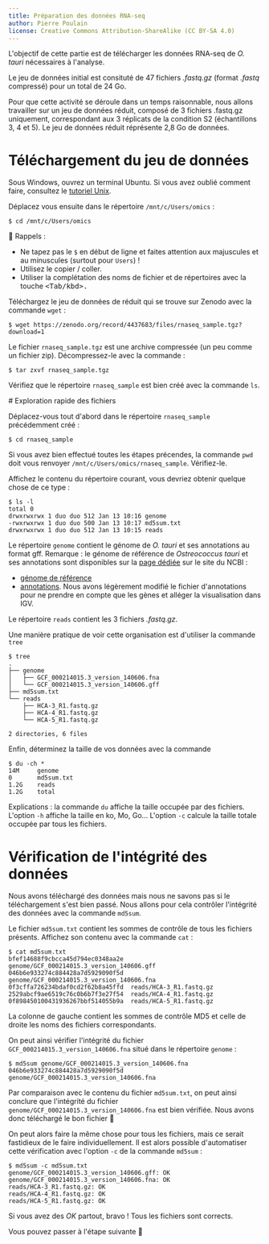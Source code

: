 ```yaml
---
title: Préparation des données RNA-seq
author: Pierre Poulain
license: Creative Commons Attribution-ShareAlike (CC BY-SA 4.0)
---
```


L'objectif de cette partie est de télécharger les données RNA-seq de *O. tauri* nécessaires à l'analyse.

Le jeu de données initial est consituté de 47 fichiers *.fastq.gz* (format *.fastq* compressé) pour un total de 24 Go.

Pour que cette activité se déroule dans un temps raisonnable, nous allons travailler sur un jeu de données réduit, composé de 3 fichiers .fastq.gz uniquement, correspondant aux 3 réplicats de la condition S2 (échantillons 3, 4 et 5). Le jeu de données réduit réprésente 2,8 Go de données.

# Téléchargement du jeu de données

Sous Windows, ouvrez un terminal Ubuntu. Si vous avez oublié comment faire, consultez le [tutoriel Unix](https://omics-school.github.io/unix-tutorial/tutoriel/README).

Déplacez vous ensuite dans le répertoire `/mnt/c/Users/omics` :

```
$ cd /mnt/c/Users/omics
```

🔔 Rappels : 

- Ne tapez pas le `$` en début de ligne et faites attention aux majuscules et au minuscules (surtout pour `Users`) !
- Utilisez le copier / coller.
- Utiliser la complétation des noms de fichier et de répertoires avec la touche <kbd><Tab/kbd>.

Téléchargez le jeu de données de réduit qui se trouve sur Zenodo avec la commande `wget` :

```
$ wget https://zenodo.org/record/4437683/files/rnaseq_sample.tgz?download=1
```

Le fichier `rnaseq_sample.tgz` est une archive compressée (un peu comme un fichier zip). Décompressez-le avec la commande :
```
$ tar zxvf rnaseq_sample.tgz
```

Vérifiez que le répertoire `rnaseq_sample` est bien créé avec la commande `ls`.

# Exploration rapide des fichiers

Déplacez-vous tout d'abord dans le répertoire `rnaseq_sample` précédemment créé :
```
$ cd rnaseq_sample
```

Si vous avez bien effectué toutes les étapes précendes, la commande `pwd` doit vous renvoyer `/mnt/c/Users/omics/rnaseq_sample`. Vérifiez-le.

Affichez le contenu du répertoire courant, vous devriez obtenir quelque chose de ce type :

```
$ ls -l
total 0
drwxrwxrwx 1 duo duo 512 Jan 13 10:16 genome
-rwxrwxrwx 1 duo duo 500 Jan 13 10:17 md5sum.txt
drwxrwxrwx 1 duo duo 512 Jan 13 10:15 reads
```

Le répertoire `genome` contient le génome de *O. tauri* et ses annotations au format gff. Remarque : le génome de référence de *Ostreococcus tauri* et ses annotations sont disponibles sur la [page dédiée](https://www.ncbi.nlm.nih.gov/genome/373?genome_assembly_id=352933) sur le site du NCBI :
- [génome de référence](ftp://ftp.ncbi.nlm.nih.gov/genomes/all/GCF/000/214/015/GCF_000214015.3_version_140606/GCF_000214015.3_version_140606_genomic.fna.gz)
- [annotations](ftp://ftp.ncbi.nlm.nih.gov/genomes/all/GCF/000/214/015/GCF_000214015.3_version_140606/GCF_000214015.3_version_140606_genomic.gff.gz). Nous avons légèrement modifié le fichier d'annotations pour ne prendre en compte que les gènes et alléger la visualisation dans IGV.

Le répertoire `reads` contient les 3 fichiers *.fastq.gz*.

Une manière pratique de voir cette organisation est d'utiliser la commande `tree`

```
$ tree
.
├── genome
│   ├── GCF_000214015.3_version_140606.fna
│   └── GCF_000214015.3_version_140606.gff
├── md5sum.txt
└── reads
    ├── HCA-3_R1.fastq.gz
    ├── HCA-4_R1.fastq.gz
    └── HCA-5_R1.fastq.gz

2 directories, 6 files
```

Enfin, déterminez la taille de vos données avec la commande 
```
$ du -ch *
14M     genome
0       md5sum.txt
1.2G    reads
1.2G    total
```

Explications : la commande `du` affiche la taille occupée par des fichiers. L'option `-h` affiche la taille en ko, Mo, Go... L'option `-c` calcule la taille totale occupée par tous les fichiers.


# Vérification de l'intégrité des données

Nous avons téléchargé des données mais nous ne savons pas si le téléchargement s'est bien passé. Nous allons pour cela contrôler l'intégrité des données avec la commande `md5sum`.

Le fichier `md5sum.txt` contient les sommes de contrôle de tous les fichiers présents. Affichez son contenu avec la commande `cat` :

```
$ cat md5sum.txt
bfef14688f9cbcca45d794ec0348aa2e  genome/GCF_000214015.3_version_140606.gff
046b6e933274c884428a7d5929090f5d  genome/GCF_000214015.3_version_140606.fna
0f3cffa726234bdaf0cd2f62b8a45ffd  reads/HCA-3_R1.fastq.gz
2529abcf9ae6519c76c0b6b7f3e27f54  reads/HCA-4_R1.fastq.gz
0f898450100431936267bbf514055b9a  reads/HCA-5_R1.fastq.gz
```

La colonne de gauche contient les sommes de contrôle MD5 et celle de droite les noms des fichiers correspondants.

On peut ainsi vérifier l'intégrité du fichier `GCF_000214015.3_version_140606.fna` situé dans le répertoire `genome` :
```
$ md5sum genome/GCF_000214015.3_version_140606.fna
046b6e933274c884428a7d5929090f5d  genome/GCF_000214015.3_version_140606.fna
```

Par comparaison avec le contenu du fichier `md5sum.txt`, on peut ainsi conclure que l'intégrité du fichier `genome/GCF_000214015.3_version_140606.fna` est bien vérifiée. Nous avons donc téléchargé le bon fichier :tada:

On peut alors faire la même chose pour tous les fichiers, mais ce serait fastidieux de le faire individuellement. Il est alors possible d'automatiser cette vérification avec l'option `-c` de la commande `md5sum` :
```
$ md5sum -c md5sum.txt
genome/GCF_000214015.3_version_140606.gff: OK
genome/GCF_000214015.3_version_140606.fna: OK
reads/HCA-3_R1.fastq.gz: OK
reads/HCA-4_R1.fastq.gz: OK
reads/HCA-5_R1.fastq.gz: OK
```

Si vous avez des *OK* partout, bravo ! Tous les fichiers sont corrects.

Vous pouvez passer à l'étape suivante :rocket:
